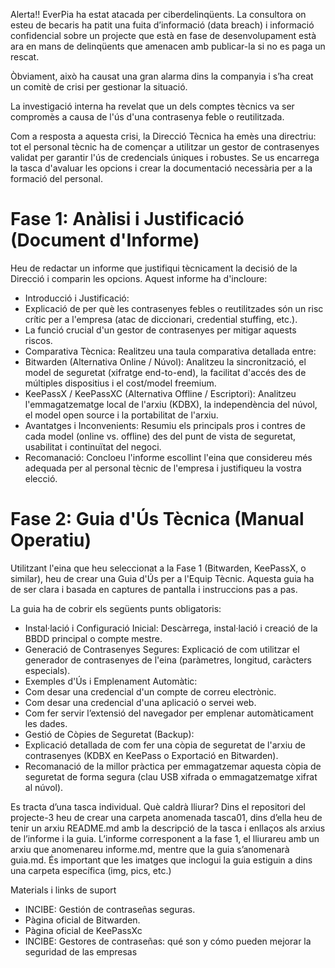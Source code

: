 Alerta!! EverPia ha estat atacada per ciberdelinqüents. La consultora on esteu de becaris ha patit una fuita d’informació (data breach) i informació confidencial sobre un projecte que està en fase de desenvolupament està ara en mans de delinqüents que amenacen amb publicar-la si no es paga un rescat.

Òbviament, això ha causat una gran alarma dins la companyia i s’ha creat un comitè de crisi per gestionar la situació. 

La investigació interna ha revelat que un dels comptes tècnics va ser compromès a causa de l'ús d'una contrasenya feble o reutilitzada.

Com a resposta a aquesta crisi, la Direcció Tècnica ha emès una directriu: tot el personal tècnic ha de començar a utilitzar un gestor de contrasenyes validat per garantir l'ús de credencials úniques i robustes. Se us encarrega la tasca d'avaluar les opcions i crear la documentació necessària per a la formació del personal.

# Fase 1: Anàlisi i Justificació (Document d'Informe)
Heu de redactar un informe que justifiqui tècnicament la decisió de la Direcció i comparin les opcions. Aquest informe ha d'incloure:
- Introducció i Justificació:
-   Explicació de per què les contrasenyes febles o reutilitzades són un risc crític per a l'empresa (atac de diccionari, credential stuffing, etc.).
-   La funció crucial d'un gestor de contrasenyes per mitigar aquests riscos.
- Comparativa Tècnica: Realitzeu una taula comparativa detallada entre:
-   Bitwarden (Alternativa Online / Núvol): Analitzeu la sincronització, el model de seguretat (xifratge end-to-end), la facilitat d'accés des de múltiples dispositius i el cost/model freemium.
-   KeePassX / KeePassXC (Alternativa Offline / Escriptori): Analitzeu l'emmagatzematge local de l'arxiu (KDBX), la independència del núvol, el model open source i la portabilitat de l'arxiu.
- Avantatges i Inconvenients: Resumiu els principals pros i contres de cada model (online vs. offline) des del punt de vista de seguretat, usabilitat i continuïtat del negoci.
- Recomanació: Concloeu l'informe escollint l'eina que considereu més adequada per al personal tècnic de l'empresa i justifiqueu la vostra elecció.

# Fase 2: Guia d'Ús Tècnica (Manual Operatiu)
Utilitzant l'eina que heu seleccionat a la Fase 1 (Bitwarden, KeePassX, o similar), heu de crear una Guia d'Ús per a l'Equip Tècnic. Aquesta guia ha de ser clara i basada en captures de pantalla i instruccions pas a pas.

La guia ha de cobrir els següents punts obligatoris:
- Instal·lació i Configuració Inicial: Descàrrega, instal·lació i creació de la BBDD principal o compte mestre.
- Generació de Contrasenyes Segures: Explicació de com utilitzar el generador de contrasenyes de l'eina (paràmetres, longitud, caràcters especials).
- Exemples d'Ús i Emplenament Automàtic:
-   Com desar una credencial d'un compte de correu electrònic.
-   Com desar una credencial d'una aplicació o servei web.
-   Com fer servir l’extensió del navegador per emplenar automàticament les dades.
- Gestió de Còpies de Seguretat (Backup):
-   Explicació detallada de com fer una còpia de seguretat de l'arxiu de contrasenyes (KDBX en KeePass o Exportació en Bitwarden).
-   Recomanació de la millor pràctica per emmagatzemar aquesta còpia de seguretat de forma segura (clau USB xifrada o emmagatzematge xifrat al núvol).

Es tracta d’una tasca individual. Què caldrà lliurar? Dins el repositori del projecte-3 heu de crear una carpeta anomenada tasca01, dins d’ella heu de tenir un arxiu README.md amb la descripció de la tasca i enllaços als arxius de l’informe i la guia. L’informe corresponent a la fase 1, el lliurareu amb un arxiu que anomenareu informe.md, mentre que la guia s’anomenarà guia.md. És important que les imatges que inclogui la guia estiguin a dins una carpeta específica (img, pics, etc.)

Materials i links de suport
- INCIBE: Gestión de contraseñas seguras.
- Pàgina oficial de Bitwarden.
- Pàgina oficial de KeePassXc
- INCIBE: Gestores de contraseñas: qué son y cómo pueden mejorar la seguridad de las empresas
